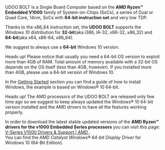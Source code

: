 UDOO BOLT is a Single Board Computer based on the **AMD Ryzen&trade; Embedded V1000** family of System-on-Chips (SoCs), a series of Dual or Quad Core, 14nm, SoCs with **64-bit instruction set** and very low TDP.

Thanks to the x86_64 instruction set, the **UDOO BOLT** supports the *Windows 10* distribution for **32-bit**(aka i386, IA-32, x86-32, x86_32) and **64-bit**(aka x64, x86-64, x86_64).

We suggest to always use a **64-bit** Windows 10 version.

<span class="label label-warning">Heads up!</span> Please notice that usually you need a 64-bit OS version to exploit more than 4GB of RAM. Total amount of memory available with a 32-bit OS depends on the OS itself (less than 4GB, however). If you installed more than 4GB, please use a 64-bit version of Windows 10.

In the [Getting Started](https://www.udoo.org/get-started-x86/) section you can find a guide of how to install Windows, the example is based on Windows® 10 64-bit.

<span class="label label-warning">Heads up!</span> The AMD processors of the UDOO BOLT are released only few time ago so we suggest to keep always updated the Windows&reg; 10 64-bit version installed and the AMD drivers to have all the features working properly.

In order to download the latest stable updated versions of the **AMD Ryzen&trade; drivers for the v1000 Embedded Series processors** you can visit this page: [V-Series V1000 Drivers & Support | AMD ](https://www.amd.com/en/support/embedded/amd-ryzen-embedded-v-series-processors/v-series-v1000).  
You can find the *AMD Catalyst Windows® 64-bit Display Driver* for Windows 10 (64-Bit Edition).
